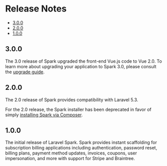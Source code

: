 # Release Notes

- [3.0.0](#3.0.0)
- [2.0.0](#2.0.0)
- [1.0.0](#1.0.0)

<a name="3.0.0"></a>
## 3.0.0

The 3.0 release of Spark upgraded the front-end Vue.js code to Vue 2.0. To learn more about upgrading your application to Spark 3.0, please consult the [upgrade guide](/docs/3.0/upgrade).

<a name="2.0.0"></a>
## 2.0.0

The 2.0 release of Spark provides compatibility with Laravel 5.3.

For the 2.0 release, the Spark installer has been deprecated in favor of simply [installing Spark via Composer](/docs/3.0/installation).

<a name="1.0.0"></a>
## 1.0.0

The initial release of Laravel Spark. Spark provides instant scaffolding for subscription billing applications including authentication, password reset, billing plans, payment method updates, invoices, coupons, user impersonation, and more with support for Stripe and Braintree.
